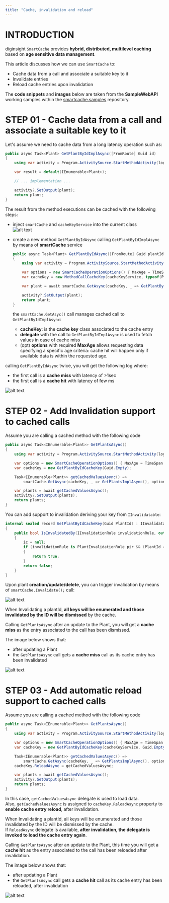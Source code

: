 ```yaml
---
title: "Cache, invalidation and reload"
---
```


# INTRODUCTION 
diginsight `SmartCache` provides __hybrid, distributed, multilevel caching__ based on __age sensitive data management__.<br> 

This article discusses how we can use `SmartCache` to:<br>

- Cache data from a call and associate a suitable key to it<br>
- Invalidate entries <br>
- Reload cache entries upon invalidation<br>

The __code snippets__ and __images__ below are taken from the __SampleWebAPI__ working samples within the [smartcache.samples](https://github.com/diginsight/smartcache.samples) repository.


# STEP 01 - Cache data from a call and associate a suitable key to it

Let's assume we need to cache data from a long latency operation such as:
```c#
public async Task<Plant> GetPlantByIdImplAsync([FromRoute] Guid id)
{
    using var activity = Program.ActivitySource.StartMethodActivity(logger, new { id });

    var result = default(IEnumerable<Plant>);

    // ... implementation ...

    activity?.SetOutput(plant);
    return plant;
}
```

The result from the method executions can be cached with the following steps:<br>

- inject `smartCache` and `cacheKeyService` into the current class<br>
  ![alt text](<01. Cache data, Invalidate entries and reload cache on invalidation/01.b inject smartCache and cacheKeyService.png>)

- create a new method `GetPlantByIdAsync` calling `GetPlantByIdImplAsync` by means of __smartCache__ service<br>

    ```c#
    public async Task<Plant> GetPlantByIdAsync([FromRoute] Guid plantId)
    {
        using var activity = Program.ActivitySource.StartMethodActivity(logger);

        var options = new SmartCacheOperationOptions() { MaxAge = TimeSpan.FromMinutes(10) };
        var cacheKey = new MethodCallCacheKey(cacheKeyService, typeof(PlantsController), nameof(GetPlantByIdAsync), plantId);

        var plant = await smartCache.GetAsync(cacheKey, _ => GetPlantByIdImplAsync(plantId), options);

        activity?.SetOutput(plant);
        return plant;
    }
    ```
    the `smartCache.GetAsyc()` call manages cached call to `GetPlantByIdImplAsync`:<br>

    - __cacheKey__: is the __cache key__ class associated to the cache entry<br>
    - __delegate__ with the call to `GetPlantByIdImplAsync` is used to fetch values in case of cache miss<br>
    - (opt) __options__ with required __MaxAge__ allows requesting data specifying a specific age criteria: cache hit will happen only if available data is within the requested age.<br>

calling `GetPlantByIdAsync` twice, you will get the following log where:<br>

- the first call is a __cache miss__ with latency of >1sec<br>
- the first call is a __cache hit__ with latency of few ms<br>

![alt text](<01. Cache data, Invalidate entries and reload cache on invalidation/01.2 Cache miss cache hit log.png>)

# STEP 02 - Add Invalidation support to cached calls

Assume you are calling a cached method with the following code
```c#
public async Task<IEnumerable<Plant>> GetPlantsAsync()
{
    using var activity = Program.ActivitySource.StartMethodActivity(logger);

    var options = new SmartCacheOperationOptions() { MaxAge = TimeSpan.FromMinutes(10) };
    var cacheKey = new GetPlantByIdCacheKey(Guid.Empty);

    Task<IEnumerable<Plant>> getCachedValuesAsync() =>
        smartCache.GetAsync(cacheKey, _ => GetPlantsImplAsync(), options);

    var plants = await getCachedValuesAsync();
    activity?.SetOutput(plants);
    return plants;
}
```
You can add support to invalidation deriving your key from `IInvalidatable`:
```c#
internal sealed record GetPlantByIdCacheKey(Guid PlantId) : IInvalidatable
{
    public bool IsInvalidatedBy(IInvalidationRule invalidationRule, out Func<Task> ic)
    {
        ic = null;
        if (invalidationRule is PlantInvalidationRule pir && (PlantId == Guid.Empty || pir.PlantId == PlantId))
        {
            return true;
        }
        return false;
    }
}
```
Upon plant __creation/update/delete__, you can trigger invalidation by means of `smartCache.Invalidate();` call:

![alt text](<01. Cache data, Invalidate entries and reload cache on invalidation/02.01a Invalidate data upon plant creation or update.png>)

When Invalidating a plantId, __all keys will be enumerated and those invalidated by the ID will be dismissed__ by the cache. 

Calling `GetPlantsAsync` after an update to the Plant, you will get a __cache miss__ as the entry associated to the call has been dismissed.

The image below shows that:
- after updating a Plant 
- the `GetPlantsAsync` call gets a __cache miss__ call as its cache entry has been invalidated


![alt text](<01. Cache data, Invalidate entries and reload cache on invalidation/02.02 cache miss after invalidation log.png>)

# STEP 03 - Add automatic reload support to cached calls

Assume you are calling a cached method with the following code
```c#
public async Task<IEnumerable<Plant>> GetPlantsAsync()
{
    using var activity = Program.ActivitySource.StartMethodActivity(logger);

    var options = new SmartCacheOperationOptions() { MaxAge = TimeSpan.FromMinutes(10) };
    var cacheKey = new GetPlantByIdCacheKey(cacheKeyService, Guid.Empty);

    Task<IEnumerable<Plant>> getCachedValuesAsync() =>
        smartCache.GetAsync(cacheKey, _ => GetPlantsImplAsync(), options);
    cacheKey.ReloadAsync = getCachedValuesAsync; 

    var plants = await getCachedValuesAsync();
    activity?.SetOutput(plants);
    return plants;
}
```
In this case, `getCachedValuesAsync` delegate is used to load data.<br>
Also, `getCachedValuesAsync` is assigned to `cacheKey.ReloadAsync` property to __enable cache entry reload__, after invalidation.

When Invalidating a plantId, all keys will be enumerated and those invalidated by the ID will be dismissed by the cache.<br>
If `ReloadAsync` delegate is available, __after invalidation, the delegate is invoked to load the cache entry again__.

Calling `GetPlantsAsync` after an update to the Plant, this time you will get a __cache hit__ as the entry associated to the call has been reloaded after invalidation.

The image below shows that:<br>

- after updating a Plant <br>
- the `GetPlantsAsync` call gets a __cache hit__ call as its cache entry has been reloaded, after invalidation<br>


![alt text](<01. Cache data, Invalidate entries and reload cache on invalidation/03.02 cache hit after invalidation and reloadlog.png>)



